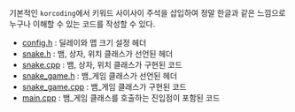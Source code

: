 기본적인 `korcoding`에서 키워드 사이사이 주석을 삽입하여 정말 한글과 같은 느낌으로 누구나 이해할 수 있는 코드를 작성할 수 있다.

- [config.h](config.h) : 딜레이와 맵 크기 설정 헤더
- [snake.h](snake.h) : 뱀, 상자, 위치 클래스가 선언된 헤더
- [snake.cpp](snake.cpp) : 뱀, 상자, 위치 클래스가 구현된 코드
- [snake_game.h](snake_game.h) : 뱀_게임 클래스가 선언된 헤더
- [snake_game.cpp](main.cpp) : 뱀_게임 클래스가 구현된 코드
- [main.cpp](main.cpp) : 뱀_게임 클래스를 호출하는 진입점이 포함된 코드